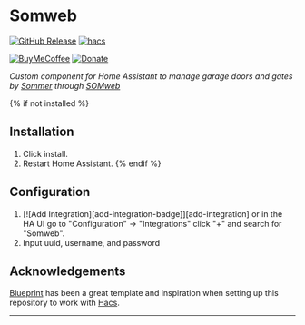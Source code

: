 # Somweb

[![GitHub Release][releases-shield]][releases]
[![hacs][hacsbadge]][hacs]

<!-- [![GitHub Activity][commits-shield]][commits] -->
<!-- [![License][license-shield]](LICENSE) -->

<!-- ![Project Maintenance][maintenance-shield] -->
[![BuyMeCoffee][buymecoffeebadge]][buymecoffee]
[![Donate][paypalmebadge]][paypalme]

<!-- [![Discord][discord-shield]][discord] -->
<!-- [![Community Forum][forum-shield]][forum] -->

_Custom component for Home Assistant to manage garage doors and gates by [Sommer][sommer] through [SOMweb][sommer-somweb]_


{% if not installed %}
## Installation

1. Click install.
1. Restart Home Assistant.
{% endif %}

## Configuration

1. [![Add Integration][add-integration-badge]][add-integration] or in the HA UI go to "Configuration" -> "Integrations" click "+" and search for "Somweb".
1. Input uuid, username, and password


## Acknowledgements

[Blueprint][blueprint-repo] has been a great template and inspiration when setting up this repository to work with [Hacs][hacs].

***

[sommer]: https://www.sommer.eu
[sommer-somweb]: https://www.sommer.eu/en/somweb.html

[buymecoffee]: https://www.buymeacoffee.com/taarskog
[buymecoffeebadge]: https://img.shields.io/badge/buy%20me%20a%20coffee-donate-yellow.svg?style=for-the-badge

[paypalme]: https://paypal.me/taarskog
[paypalmebadge]: https://img.shields.io/badge/Donate-PayPal-blue.svg?style=for-the-badge

[commits-shield]: https://img.shields.io/github/commit-activity/y/taarskog/home-assistant-component-somweb.svg?style=for-the-badge
[commits]: https://github.com/taarskog/home-assistant-component-somweb/commits/main

[hacs]: https://github.com/hacs/integration
[hacsbadge]: https://img.shields.io/badge/HACS-Custom-orange.svg?style=for-the-badge

[discord]: https://discord.gg/Qa5fW2R
[discord-shield]: https://img.shields.io/discord/330944238910963714.svg?style=for-the-badge

[forum-shield]: https://img.shields.io/badge/community-forum-brightgreen.svg?style=for-the-badge
[forum]: https://community.home-assistant.io/

[license-shield]: https://img.shields.io/github/license/taarskog/home-assistant-component-somweb.svg?style=for-the-badge
[maintenance-shield]: https://img.shields.io/badge/maintainer-Trond%20Aarskog%20%40taarskog-blue.svg?style=for-the-badge

[releases-shield]: https://img.shields.io/github/release/taarskog/home-assistant-component-somweb.svg?style=for-the-badge
[releases]: https://github.com/taarskog/home-assistant-component-somweb/releases

[blueprint-repo]: https://github.com/ludeeus/integration_blueprint
